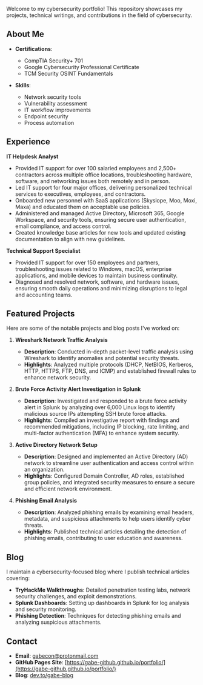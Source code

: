 Welcome to my cybersecurity portfolio! This repository showcases my projects, technical writings, and contributions in the field of cybersecurity.

## About Me

- **Certifications**:
  - CompTIA Security+ 701
  - Google Cybersecurity Professional Certificate
  - TCM Security OSINT Fundamentals

- **Skills**:
  - Network security tools
  - Vulnerability assessment
  - IT workflow improvements
  - Endpoint security
  - Process automation

## Experience

**IT Helpdesk Analyst**

- Provided IT support for over 100 salaried employees and 2,500+ contractors across multiple office locations, troubleshooting hardware, software, and networking issues both remotely and in person.
- Led IT support for four major offices, delivering personalized technical services to executives, employees, and contractors.
- Onboarded new personnel with SaaS applications (Skyslope, Moo, Moxi, Maxa) and educated them on acceptable use policies.
- Administered and managed Active Directory, Microsoft 365, Google Workspace, and security tools, ensuring secure user authentication, email compliance, and access control.
- Created knowledge base articles for new tools and updated existing documentation to align with new guidelines.

**Technical Support Specialist**

- Provided IT support for over 150 employees and partners, troubleshooting issues related to Windows, macOS, enterprise applications, and mobile devices to maintain business continuity.
- Diagnosed and resolved network, software, and hardware issues, ensuring smooth daily operations and minimizing disruptions to legal and accounting teams.

## Featured Projects

Here are some of the notable projects and blog posts I've worked on:

1. **Wireshark Network Traffic Analysis**
   - **Description**: Conducted in-depth packet-level traffic analysis using Wireshark to identify anomalies and potential security threats.
   - **Highlights**: Analyzed multiple protocols (DHCP, NetBIOS, Kerberos, HTTP, HTTPS, FTP, DNS, and ICMP) and established firewall rules to enhance network security.

2. **Brute Force Activity Alert Investigation in Splunk**
   - **Description**: Investigated and responded to a brute force activity alert in Splunk by analyzing over 6,000 Linux logs to identify malicious source IPs attempting SSH brute force attacks.
   - **Highlights**: Compiled an investigative report with findings and recommended mitigations, including IP blocking, rate limiting, and multi-factor authentication (MFA) to enhance system security.

3. **Active Directory Network Setup**
   - **Description**: Designed and implemented an Active Directory (AD) network to streamline user authentication and access control within an organization.
   - **Highlights**: Configured Domain Controller, AD roles, established group policies, and integrated security measures to ensure a secure and efficient network environment.

4. **Phishing Email Analysis**
   - **Description**: Analyzed phishing emails by examining email headers, metadata, and suspicious attachments to help users identify cyber threats.
   - **Highlights**: Published technical articles detailing the detection of phishing emails, contributing to user education and awareness.

## Blog

I maintain a cybersecurity-focused blog where I publish technical articles covering:

- **TryHackMe Walkthroughs**: Detailed penetration testing labs, network security challenges, and exploit demonstrations.
- **Splunk Dashboards**: Setting up dashboards in Splunk for log analysis and security monitoring.
- **Phishing Detection**: Techniques for detecting phishing emails and analyzing suspicious attachments.

## Contact

- **Email**: [gabecon@protonmail.com](mailto:gabecon@protonmail.com)
- **GitHub Pages Site**: [https://gabe-github.github.io/portfolio/](https://gabe-github.github.io/portfolio/)
- **Blog**: [dev.to/gabe-blog](https://dev.to/gabe-blog)
